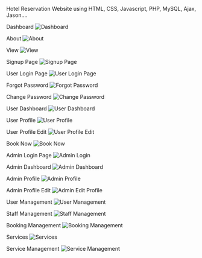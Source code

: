 Hotel Reservation Website using HTML, CSS, Javascript, PHP, MySQL, Ajax, Jason....


Dashboard
![Dashboard](https://github.com/YashRohan07/Web-Development-Project/assets/111037103/d5e48d13-d2b2-4d23-8ade-d7b6ae5dff5e)

About
![About](https://github.com/YashRohan07/Web-Development-Project/assets/111037103/50d4f43d-8e7b-4c02-9ede-5edb8c2fa47c)

View
![View](https://github.com/YashRohan07/Web-Development-Project/assets/111037103/ef4e230b-4074-4147-a1a0-e1860fb74edf)

Signup Page
![Signup Page](https://github.com/YashRohan07/Web-Development-Project/assets/111037103/67d7d91a-40b6-4fbc-a57a-42d2850f9c57)

User Login Page
![User Login Page](https://github.com/YashRohan07/Web-Development-Project/assets/111037103/e385cb91-ebb3-4f60-aa15-798f6e57befc)

Forgot Password
![Forgot Password](https://github.com/YashRohan07/Web-Development-Project/assets/111037103/fd08ad97-b41d-4c94-8d74-6d5e1a4ffa70)

Change Password
![Change Password](https://github.com/YashRohan07/Web-Development-Project/assets/111037103/18c05dcc-dfda-45ca-b9b6-89c86d4728d6)

User Dashboard
![User Dashboard](https://github.com/YashRohan07/Web-Development-Project/assets/111037103/db99a166-8011-45d8-93bc-951978eb6f8b)

User Profile
![User Profile](https://github.com/YashRohan07/Web-Development-Project/assets/111037103/0800bb24-169d-4b6b-affe-bb73c87d0551)

User Profile Edit
![User Profile Edit](https://github.com/YashRohan07/Web-Development-Project/assets/111037103/8fcdeec7-3866-47d4-94f5-40ba4b942c00)

Book Now
![Book Now](https://github.com/YashRohan07/Web-Development-Project/assets/111037103/b14cb2a5-6f10-477d-b665-718eae556f05)

Admin Login Page
![Admin Login](https://github.com/YashRohan07/Web-Development-Project/assets/111037103/55d85671-dff2-4e14-9184-d269ba9f6a92)

Admin Dashboard
![Admin Dashboard](https://github.com/YashRohan07/Web-Development-Project/assets/111037103/75d80380-3517-475e-a364-232821b07390)

Admin Profile
![Admin Profile](https://github.com/YashRohan07/Web-Development-Project/assets/111037103/599cb23b-22bd-4638-8bf3-dd8a7953f9c8)

Admin Profile Edit
![Admin Edit Profile](https://github.com/YashRohan07/Web-Development-Project/assets/111037103/cc5ce0fe-d1d8-438f-879f-54256db53a9e)

User Management
![User Management](https://github.com/YashRohan07/Web-Development-Project/assets/111037103/51fde1c3-2f9c-46c5-96ec-8546418e6cbf)

Staff Management
![Staff Management](https://github.com/YashRohan07/Web-Development-Project/assets/111037103/e22cbe4a-4da0-41e3-a6be-9e5ba28f31ba)

Booking Management
![Booking Management](https://github.com/YashRohan07/Web-Development-Project/assets/111037103/09cb2a85-2936-40ac-8601-55313c7e3246)

Services
![Services](https://github.com/YashRohan07/Web-Development-Project/assets/111037103/06996e25-ee52-4573-acad-b6f912a5010d)

Service Management
![Service Management](https://github.com/YashRohan07/Web-Development-Project/assets/111037103/014e3c44-0c1f-4139-ad16-7cfd3cc0e7c3)



